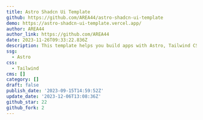 ```yaml
---
title: Astro Shadcn Ui Template
github: https://github.com/AREA44/astro-shadcn-ui-template
demo: https://astro-shadcn-ui-template.vercel.app/
author: AREA44
author_link: https://github.com/AREA44
date: 2023-11-26T09:33:22.836Z
description: This template helps you build apps with Astro, Tailwind CSS, and shadcn/ui.
ssg:
  - Astro
css:
  - Tailwind
cms: []
category: []
draft: false
publish_date: '2023-09-15T14:59:52Z'
update_date: '2023-12-06T13:08:36Z'
github_star: 22
github_fork: 2
---
```

